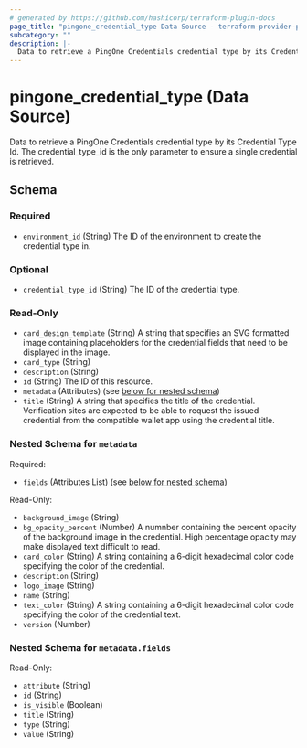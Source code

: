 ```yaml
---
# generated by https://github.com/hashicorp/terraform-plugin-docs
page_title: "pingone_credential_type Data Source - terraform-provider-pingone"
subcategory: ""
description: |-
  Data to retrieve a PingOne Credentials credential type by its Credential Type Id. The credentialtypeid is the only parameter to ensure a single credential is retrieved.
---
```


# pingone_credential_type (Data Source)

Data to retrieve a PingOne Credentials credential type by its Credential Type Id. The credential_type_id is the only parameter to ensure a single credential is retrieved.



<!-- schema generated by tfplugindocs -->
## Schema

### Required

- `environment_id` (String) The ID of the environment to create the credential type in.

### Optional

- `credential_type_id` (String) The ID of the credential type.

### Read-Only

- `card_design_template` (String) A string that specifies an SVG formatted image containing placeholders for the credential fields that need to be displayed in the image.
- `card_type` (String)
- `description` (String)
- `id` (String) The ID of this resource.
- `metadata` (Attributes) (see [below for nested schema](#nestedatt--metadata))
- `title` (String) A string that specifies the title of the credential. Verification sites are expected to be able to request the issued credential from the compatible wallet app using the credential title.

<a id="nestedatt--metadata"></a>
### Nested Schema for `metadata`

Required:

- `fields` (Attributes List) (see [below for nested schema](#nestedatt--metadata--fields))

Read-Only:

- `background_image` (String)
- `bg_opacity_percent` (Number) A numnber containing the percent opacity of the background image in the credential. High percentage opacity may make displayed text difficult to read.
- `card_color` (String) A string containing a 6-digit hexadecimal color code specifying the color of the credential.
- `description` (String)
- `logo_image` (String)
- `name` (String)
- `text_color` (String) A string containing a 6-digit hexadecimal color code specifying the color of the credential text.
- `version` (Number)

<a id="nestedatt--metadata--fields"></a>
### Nested Schema for `metadata.fields`

Read-Only:

- `attribute` (String)
- `id` (String)
- `is_visible` (Boolean)
- `title` (String)
- `type` (String)
- `value` (String)


